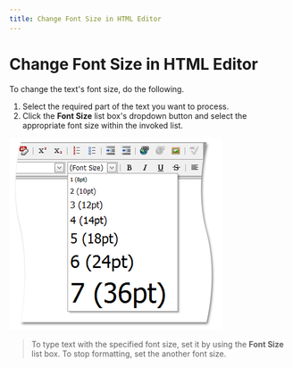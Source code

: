 ```yaml
---
title: Change Font Size in HTML Editor
---
```

# Change Font Size in HTML Editor
To change the text's font size, do the following.
1. Select the required part of the text you want to process.
2. Click the **Font Size** list box's dropdown button and select the appropriate font size within the invoked list.

![ASPxHtmlEditor-WorkingWithText-FontSize](../../../images/img7397.png)

> To type text with the specified font size, set it by using the **Font Size** list box. To stop formatting, set the another font size.